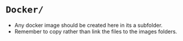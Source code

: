 # `Docker/`

* Any docker image should be created here in its a subfolder.
* Remember to copy rather than link the files to the images folders.
